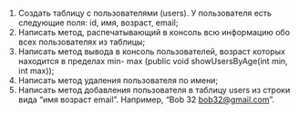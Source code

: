 1. Создать таблицу с пользователями (users). У пользователя есть следующие поля: id, имя,
возраст, email;
2. Написать метод, распечатывающий в консоль всю информацию обо всех пользователях из
таблицы;
3. Написать метод вывода в консоль пользователей, возраст которых находится в пределах min-
max (public void showUsersByAge(int min, int max));
4. Написать метод удаления пользователя по имени;
5. Написать метод добавления пользователя в таблицу users из строки вида “имя возраст email”.
Например, “Bob 32 bob32@gmail.com”.